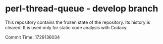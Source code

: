 # perl-thread-queue - develop branch

This repository contains the frozen state of the repository.
Its history is cleared. It is used only for static code
analysis with Codacy.

Commit Time: 1729136034